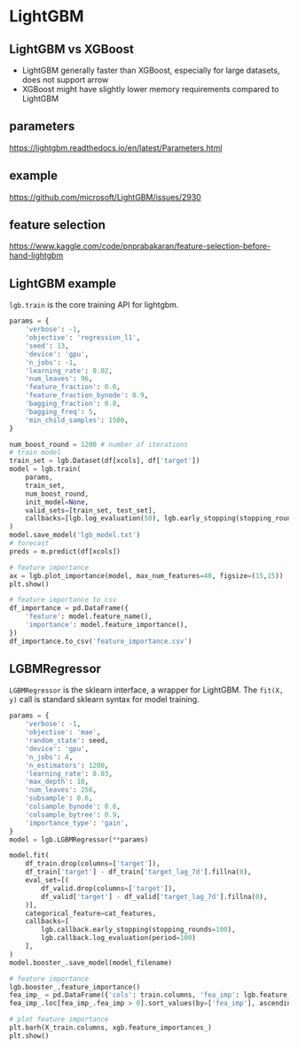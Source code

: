 # LightGBM

## LightGBM vs XGBoost
- LightGBM generally faster than XGBoost, especially for large datasets, does not support arrow
- XGBoost might have slightly lower memory requirements compared to LightGBM

## parameters
https://lightgbm.readthedocs.io/en/latest/Parameters.html

## example
https://github.com/microsoft/LightGBM/issues/2930

## feature selection
https://www.kaggle.com/code/pnprabakaran/feature-selection-before-hand-lightgbm

## LightGBM example
`lgb.train` is the core training API for lightgbm.
```py
params = {
    'verbose': -1, 
    'objective': 'regression_l1', 
    'seed': 13,
    'device': 'gpu',       
    'n_jobs': -1,          
    'learning_rate': 0.02,
    'num_leaves': 96,     
    'feature_fraction': 0.6,
    'feature_fraction_bynode': 0.9,     
    'bagging_fraction': 0.8, 
    'bagging_freq': 5,     
    'min_child_samples': 1500,
}

num_boost_round = 1200 # number of iterations
# train model
train_set = lgb.Dataset(df[xcols], df['target'])
model = lgb.train(
    params, 
    train_set,
    num_boost_round,
    init_model=None, 
    valid_sets=[train_set, test_set], 
    callbacks=[lgb.log_evaluation(50), lgb.early_stopping(stopping_rounds=250)],
)
model.save_model('lgb_model.txt')
# forecast
preds = m.predict(df[xcols])

# feature importance
ax = lgb.plot_importance(model, max_num_features=40, figsize=(15,15))
plt.show()

# feature importance to csv
df_importance = pd.DataFrame({
    'feature': model.feature_name(),
    'importance': model.feature_importance(),
})
df_importance.to_csv('feature_importance.csv')
```

## LGBMRegressor
`LGBMRegressor` is the sklearn interface, a wrapper for LightGBM. 
The `fit(X, y)` call is standard sklearn syntax for model training.
```py
params = {
    'verbose': -1,
    'objective': 'mae',
    'random_state': seed,    
    'device': 'gpu',
    'n_jobs': 4,     
    'n_estimators': 1200,
    'learning_rate': 0.03,
    'max_depth': 10,   
    'num_leaves': 256,  
    'subsample': 0.6,
    'colsample_bynode': 0.6,
    'colsample_bytree': 0.9,        
    'importance_type': 'gain',
}
model = lgb.LGBMRegressor(**params)

model.fit(
    df_train.drop(columns=['target']), 
    df_train['target'] - df_train['target_lag_7d'].fillna(0),
    eval_set=[(
        df_valid.drop(columns=['target']), 
        df_valid['target'] - df_valid['target_lag_7d'].fillna(0),
    )],
    categorical_feature=cat_features,
    callbacks=[
        lgb.callback.early_stopping(stopping_rounds=100),
        lgb.callback.log_evaluation(period=100)
    ],
)
model.booster_.save_model(model_filename)

# feature importance
lgb.booster_.feature_importance()
fea_imp_ = pd.DataFrame({'cols': train.columns, 'fea_imp': lgb.feature_importances_})
fea_imp_.loc[fea_imp_.fea_imp > 0].sort_values(by=['fea_imp'], ascending=False)

# plot feature importance
plt.barh(X_train.columns, xgb.feature_importances_)
plt.show()
```
